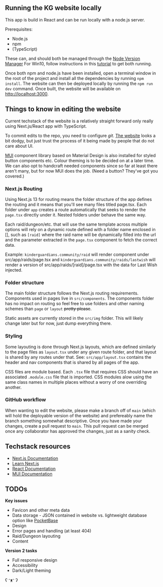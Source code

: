 ## Running the KG website locally

This app is build in React and can be run locally with a node.js server.

Prerequisites:

- Node.js
- npm
- (TypeScript)

These can, and should both be managed through the [Node Version Manager](https://github.com/nvm-sh/nvm)
For Win10, follow instructions in this [tutorial](https://www.freecodecamp.org/news/nvm-for-windows-how-to-download-and-install-node-version-manager-in-windows-10/) to get both running.

Once both npm and node.js have been installed, open a terminal window in the root of the project and install all the dependencies by running `npm install`. The website can then be deployed locally by running the `npm run dev` command. Once built, the website will be available on [http://localhost:3000](http://localhost:3000).

## Things to know in editing the website

Current techstack of the website is a relatively straight forward only really using Next.js/React app with TypeScript.

To commit edits to the repo, you need to configure *git*. [The website](https://git-scm.com/downloads) looks a bit dodgy, but just trust the process of it being made by people that do not care about UI.

[MUI](https://mui.com) component library based on Material Design is also installed for styled button components etc. Colour theming is to be decided on at a later time. We can also opt to handcraft needed components since so far at least there aren't many, but for now MUI does the job. (Need a button? They've got you covered.)

### Next.js Routing

Using Next.js 13 for routing means the folder structure of the app defines the routing and it means that you'll see many files titled page.tsx. Each folder under `app` creates a route automatically that seeks to render the `page.tsx` directly under it. Nested folders under behave the same way.

Each raid/dungeon/etc. that will use the same template across multiple options will rely on a dynamic route defined with a folder name enclosed in [], such as `[raid]` where the raid name will be dynamically filled into the url and the parameter extracted in the `page.tsx` component to fetch the correct data.

Example:
`kinderguardians.community/raid` will render component under src/app/raids/page.tsx and `kinderguardians.community/raids/lastwish` will render a version of src/app/raids/[raid]/page.tsx with the data for Last Wish injected.

### Folder structure

The main folder structure follows the Next.js routing requirements. Components used in pages live in `src/components`. The components folder has no impact on routing so feel free to use folders and other naming schemes than `page` or `layout` ~~pretty please~~.

Static assets are currently stored in the `src/img` folder. This will likely change later but for now, just dump everything there.

### Styling

Some layouting is done through Next.js layouts, which are defined similarly to the page files as `layout.tsx` under any given route folder, and that layout is shared by any routes under that. See: `src/app/layout.tsx` contains the header and nav components that is shared by all pages of the app.

CSS files are module based. Each `.tsx` file that requires CSS should have an associated `.module.css` file that is imported. CSS modules alow using the same class names in multiple places without a worry of one overriding another.

### GitHub workflow

When wanting to edit the website, please make a branch off of `main` (which will hold the deployable version of the website) and prefereably name the branch something somewhat descriptive. Once you have made your changes, create a pull request to `main`. This pull request can be merged once any collaborator has approved the changes, just as a sanity check.

## Techstack resources

- [Next.js Documentation](https://nextjs.org/docs)
- [Learn Next.js](https://nextjs.org/learn)
- [React Documentation](https://react.dev/)
- [MUI Documentation](https://mui.com)

## TODOs

**Key issues**

- Favicon and other meta data
- Data storage - JSON contained in website vs. lightweight database option like [PocketBase](https://pocketbase.io/)
- Design
- Error pages and handling (at least 404)
- Raid/Dungeon layouting
- Content

**Version 2 tasks**

- Full responsive design
- Accessibility
- Dark/Light theming

ʕ ᵔᴥᵔ ʔ
